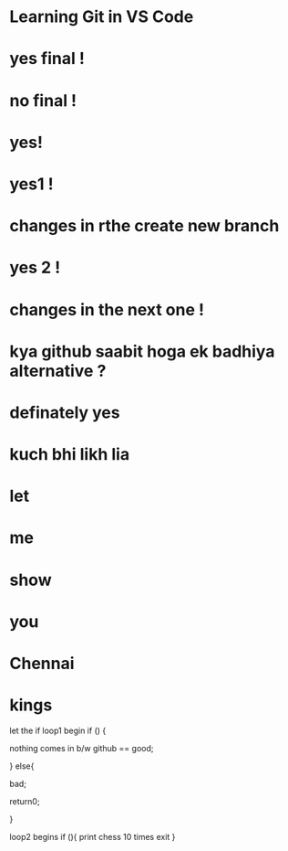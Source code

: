 # Learning Git in VS Code
# yes final !
# no final !
# yes!
# yes1 !
# changes in rthe create new branch
# yes 2 !
# changes in the next one !
# kya github saabit hoga ek badhiya alternative ?
# definately yes
# kuch bhi likh lia

# let


# me 

# show 

# you

# Chennai

# kings

let the if loop1 begin if () {

nothing comes in b/w 
github == good;

}
else{

bad;

return0;

}

loop2 begins if (){
    print chess 10 times
    exit
}

